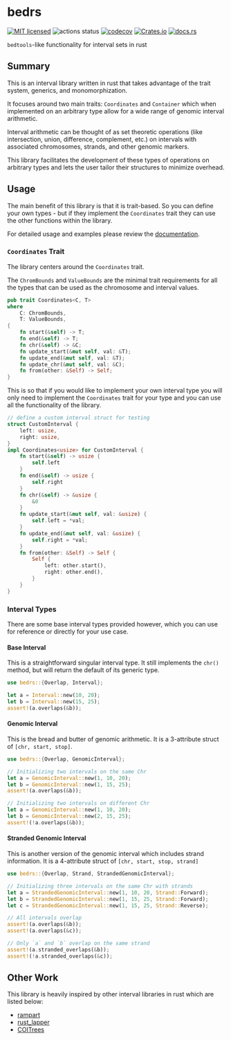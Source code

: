 # bedrs

[![MIT licensed](https://img.shields.io/badge/license-MIT-blue.svg)](./LICENSE.md)
![actions status](https://github.com/noamteyssier/bedrs/workflows/CI/badge.svg)
[![codecov](https://codecov.io/gh/noamteyssier/bedrs/branch/main/graph/badge.svg?token=CZANC7RKWP)](https://codecov.io/gh/noamteyssier/bedrs)
[![Crates.io](https://img.shields.io/crates/v/bedrs)](https://crates.io/crates/bedrs)
[![docs.rs](https://img.shields.io/docsrs/bedrs/latest)](https://docs.rs/bedrs/latest/bedrs/)

`bedtools`-like functionality for interval sets in rust

## Summary

This is an interval library written in rust that takes advantage of the trait
system, generics, and monomorphization.

It focuses around two main traits: `Coordinates` and `Container` which when
implemented on an arbitrary type allow for a wide range of genomic interval
arithmetic.

Interval arithmetic can be thought of as set theoretic operations (like intersection,
union, difference, complement, etc.) on intervals with associated chromosomes, strands,
and other genomic markers.

This library facilitates the development of these types of operations on arbitrary types
and lets the user tailor their structures to minimize overhead.

## Usage

The main benefit of this library is that it is trait-based.
So you can define your own types - but if they implement the
`Coordinates` trait they can use the other functions within the
library.

For detailed usage and examples please review the [documentation](https://docs.rs/bedrs/latest/bedrs/).

### `Coordinates` Trait

The library centers around the `Coordinates` trait.

The `ChromBounds` and `ValueBounds` are the minimal trait requirements
for all the types that can be used as the chromosome and interval values.

```rust
pub trait Coordinates<C, T>
where
    C: ChromBounds,
    T: ValueBounds,
{
    fn start(&self) -> T;
    fn end(&self) -> T;
    fn chr(&self) -> &C;
    fn update_start(&mut self, val: &T);
    fn update_end(&mut self, val: &T);
    fn update_chr(&mut self, val: &C);
    fn from(other: &Self) -> Self;
}
```

This is so that if you would like to implement your own interval type
you will only need to implement the `Coordinates` trait for your type
and you can use all the functionality of the library.

```rust
// define a custom interval struct for testing
struct CustomInterval {
    left: usize,
    right: usize,
}
impl Coordinates<usize> for CustomInterval {
    fn start(&self) -> usize {
        self.left
    }
    fn end(&self) -> usize {
        self.right
    }
    fn chr(&self) -> &usize {
        &0
    }
    fn update_start(&mut self, val: &usize) {
        self.left = *val;
    }
    fn update_end(&mut self, val: &usize) {
        self.right = *val;
    }
    fn from(other: &Self) -> Self {
        Self {
            left: other.start(),
            right: other.end(),
        }
    }
}
```

### Interval Types

There are some base interval types provided however, which you can use
for reference or directly for your use case.

#### Base Interval

This is a straightforward singular interval type.
It still implements the `chr()` method, but will return the
default of its generic type.

```rust
use bedrs::{Overlap, Interval};

let a = Interval::new(10, 20);
let b = Interval::new(15, 25);
assert!(a.overlaps(&b));
```

#### Genomic Interval

This is the bread and butter of genomic arithmetic.
It is a 3-attribute struct of `[chr, start, stop]`.

```rust
use bedrs::{Overlap, GenomicInterval};

// Initializing two intervals on the same Chr
let a = GenomicInterval::new(1, 10, 20);
let b = GenomicInterval::new(1, 15, 25);
assert!(a.overlaps(&b));

// Initializing two intervals on different Chr
let a = GenomicInterval::new(1, 10, 20);
let b = GenomicInterval::new(2, 15, 25);
assert!(!a.overlaps(&b));
```

#### Stranded Genomic Interval

This is another version of the genomic interval which includes strand information.
It is a 4-attribute struct of `[chr, start, stop, strand]`

```rust
use bedrs::{Overlap, Strand, StrandedGenomicInterval};

// Initializing three intervals on the same Chr with strands
let a = StrandedGenomicInterval::new(1, 10, 20, Strand::Forward);
let b = StrandedGenomicInterval::new(1, 15, 25, Strand::Forward);
let c = StrandedGenomicInterval::new(1, 15, 25, Strand::Reverse);

// All intervals overlap
assert!(a.overlaps(&b));
assert!(a.overlaps(&c));

// Only `a` and `b` overlap on the same strand
assert!(a.stranded_overlaps(&b));
assert!(!a.stranded_overlaps(&c));
```

## Other Work

This library is heavily inspired by other interval libraries in rust
which are listed below:

- [rampart](https://crates.io/crates/rampart)
- [rust_lapper](https://crates.io/crates/rust-lapper)
- [COITrees](https://crates.io/crates/coitrees)
